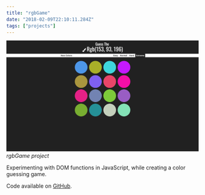 ```yaml
---
title: "rgbGame"
date: "2018-02-09T22:10:11.284Z"
tags: ["projects"]
---
```


![rgbGame project](1.png)
_rgbGame project_

Experimenting with DOM functions in JavaScript, while creating a color guessing game.

Code available on [GitHub](https://github.com/eneax/rgbGame).
